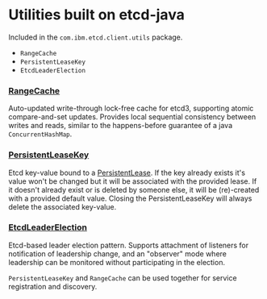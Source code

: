 # Utilities built on etcd-java

Included in the `com.ibm.etcd.client.utils` package.

- `RangeCache`
- `PersistentLeaseKey`
- `EtcdLeaderElection`

### [RangeCache](src/main/java/com/ibm/etcd/client/utils/RangeCache.java)

Auto-updated write-through lock-free cache for etcd3, supporting atomic compare-and-set updates. Provides local sequential consistency between writes and reads, similar to the happens-before guarantee of a java `ConcurrentHashMap`.

### [PersistentLeaseKey](src/main/java/com/ibm/etcd/client/utils/PersistentLeaseKey.java)

Etcd key-value bound to a [PersistentLease](src/main/java/com/ibm/etcd/client/lease/PersistentLease.java). If the key already exists it's value won't be changed but it will be associated with the provided lease. If it doesn't already exist or is deleted by someone else, it will be (re)-created with a provided default value. Closing the PersistentLeaseKey will always delete the associated key-value.

### [EtcdLeaderElection](src/main/java/com/ibm/etcd/client/utils/EtcdLeaderElection.java)

Etcd-based leader election pattern. Supports attachment of listeners for notification of leadership change, and an "observer" mode where leadership can be monitored without participating in the election.


`PersistentLeaseKey` and `RangeCache` can be used together for service registration and discovery.